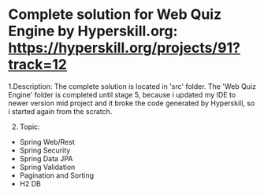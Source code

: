 # Complete solution for Web Quiz Engine by Hyperskill.org: https://hyperskill.org/projects/91?track=12
1.Description: The complete solution is located in 'src' folder. The 'Web Quiz Engine' folder is completed until stage 5, because i updated my IDE to newer version
mid project and it broke the code generated by Hyperskill, so i started again from the scratch.

2. Topic:
 - Spring Web/Rest
 - Spring Security
 - Spring Data JPA
 - Spring Validation
 - Pagination and Sorting
 - H2 DB
